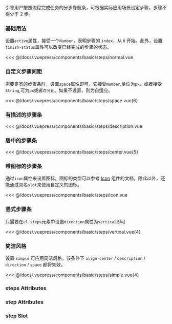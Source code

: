 引导用户按照流程完成任务的分步导航条，可根据实际应用场景设定步骤，步骤不得少于 2 步。

### 基础用法

设置`active`属性，接受一个`Number`，表明步骤的 `index`，从 `0` 开始。此外，设置`finish-status`属性可以改变已经完成的步骤的状态。

<div class="comp-wrapper mg-16 with-code">
    <div class="comp-disply-wrapper">
        <basic-steps-normal />
    </div>
</div>

<<< @/docs/.vuepress/components/basic/steps/normal.vue

### 自定义步骤间距

需要定宽的步骤条时，设置`space`属性即可，它接受`Number`,单位为`px`，或者接受`String`,可为`px`或者`百分比`。如果不设置，则为自适应。

<div class="comp-wrapper mg-16 with-code">
    <div class="comp-disply-wrapper">
        <basic-steps-space />
    </div>
</div>

<<< @/docs/.vuepress/components/basic/steps/space.vue{6}

### 有描述的步骤条

<div class="comp-wrapper mg-16 with-code">
    <div class="comp-disply-wrapper">
        <basic-steps-description />
    </div>
</div>

<<< @/docs/.vuepress/components/basic/steps/description.vue

### 居中的步骤条

<div class="comp-wrapper mg-16 with-code">
    <div class="comp-disply-wrapper">
        <basic-steps-center />
    </div>
</div>

<<< @/docs/.vuepress/components/basic/steps/center.vue{5}

### 带图标的步骤条

通过`icon`属性来设置图标，图标的类型可以参考 [Icon](/componentDocs/basic/icon) 组件的文档，除此以外，还能通过具名`slot`来使用自定义的图标。

<div class="comp-wrapper mg-16 with-code">
    <div class="comp-disply-wrapper">
        <basic-steps-icon />
    </div>
</div>

<<< @/docs/.vuepress/components/basic/steps/icon.vue

### 竖式步骤条

只需要在`el-steps`元素中设置`direction`属性为`vertical`即可

<div class="comp-wrapper mg-16 with-code">
    <div class="comp-disply-wrapper">
        <basic-steps-vertical />
    </div>
</div>

<<< @/docs/.vuepress/components/basic/steps/vertical.vue{4}

### 简洁风格

设置 `simple` 可应用简洁风格，该条件下 `align-center` / `description` / `direction` / `space` 都将失效。

<div class="comp-wrapper mg-16 with-code">
    <div class="comp-disply-wrapper">
        <basic-steps-simple />
    </div>
</div>

<<< @/docs/.vuepress/components/basic/steps/simple.vue{4}

### steps Attributes

<div class="attribute-wrapper mg-16">
  <basic-steps-attributes />
</div>

### step Attributes

<div class="attribute-wrapper mg-16">
  <basic-steps-step-attributes />
</div>

### step  Slot

<div class="attribute-wrapper mg-16">
  <basic-steps-step-slots />
</div>